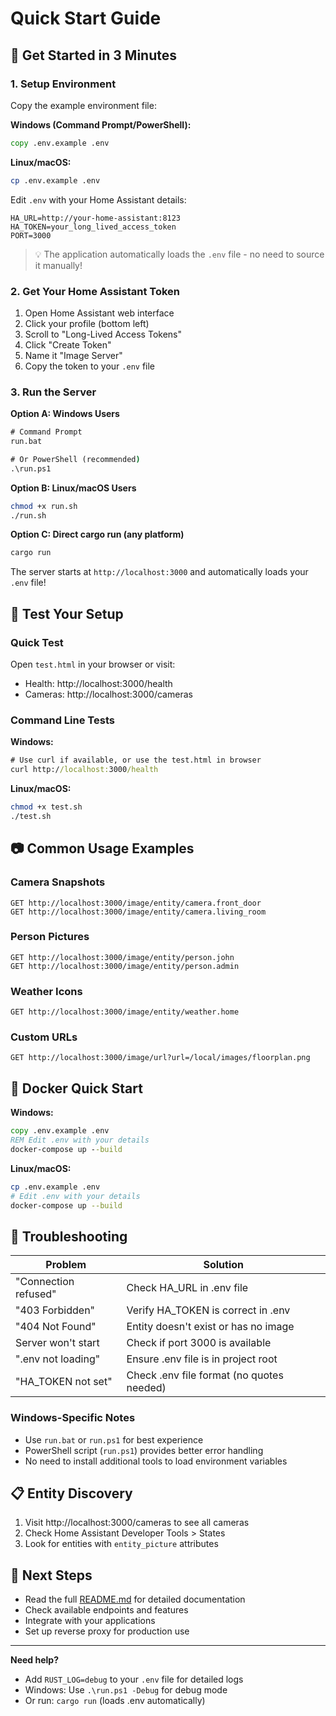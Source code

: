 # Quick Start Guide

## 🚀 Get Started in 3 Minutes

### 1. Setup Environment

Copy the example environment file:

**Windows (Command Prompt/PowerShell):**
```cmd
copy .env.example .env
```

**Linux/macOS:**
```bash
cp .env.example .env
```

Edit `.env` with your Home Assistant details:
```env
HA_URL=http://your-home-assistant:8123
HA_TOKEN=your_long_lived_access_token
PORT=3000
```

> 💡 The application automatically loads the `.env` file - no need to source it manually!

### 2. Get Your Home Assistant Token

1. Open Home Assistant web interface
2. Click your profile (bottom left)
3. Scroll to "Long-Lived Access Tokens"
4. Click "Create Token"
5. Name it "Image Server"
6. Copy the token to your `.env` file

### 3. Run the Server

**Option A: Windows Users**
```cmd
# Command Prompt
run.bat

# Or PowerShell (recommended)
.\run.ps1
```

**Option B: Linux/macOS Users**
```bash
chmod +x run.sh
./run.sh
```

**Option C: Direct cargo run (any platform)**
```bash
cargo run
```

The server starts at `http://localhost:3000` and automatically loads your `.env` file!

## 🧪 Test Your Setup

### Quick Test
Open `test.html` in your browser or visit:
- Health: http://localhost:3000/health
- Cameras: http://localhost:3000/cameras

### Command Line Tests

**Windows:**
```cmd
# Use curl if available, or use the test.html in browser
curl http://localhost:3000/health
```

**Linux/macOS:**
```bash
chmod +x test.sh
./test.sh
```

## 📷 Common Usage Examples

### Camera Snapshots
```
GET http://localhost:3000/image/entity/camera.front_door
GET http://localhost:3000/image/entity/camera.living_room
```

### Person Pictures
```
GET http://localhost:3000/image/entity/person.john
GET http://localhost:3000/image/entity/person.admin
```

### Weather Icons
```
GET http://localhost:3000/image/entity/weather.home
```

### Custom URLs
```
GET http://localhost:3000/image/url?url=/local/images/floorplan.png
```

## 🐳 Docker Quick Start

**Windows:**
```cmd
copy .env.example .env
REM Edit .env with your details
docker-compose up --build
```

**Linux/macOS:**
```bash
cp .env.example .env
# Edit .env with your details
docker-compose up --build
```

## 🔧 Troubleshooting

| Problem | Solution |
|---------|----------|
| "Connection refused" | Check HA_URL in .env file |
| "403 Forbidden" | Verify HA_TOKEN is correct in .env |
| "404 Not Found" | Entity doesn't exist or has no image |
| Server won't start | Check if port 3000 is available |
| ".env not loading" | Ensure .env file is in project root |
| "HA_TOKEN not set" | Check .env file format (no quotes needed) |

### Windows-Specific Notes
- Use `run.bat` or `run.ps1` for best experience
- PowerShell script (`run.ps1`) provides better error handling
- No need to install additional tools to load environment variables

## 📋 Entity Discovery

1. Visit http://localhost:3000/cameras to see all cameras
2. Check Home Assistant Developer Tools > States
3. Look for entities with `entity_picture` attributes

## 🎯 Next Steps

- Read the full [README.md](README.md) for detailed documentation
- Check available endpoints and features
- Integrate with your applications
- Set up reverse proxy for production use

---

**Need help?** 
- Add `RUST_LOG=debug` to your `.env` file for detailed logs
- Windows: Use `.\run.ps1 -Debug` for debug mode
- Or run: `cargo run` (loads .env automatically)
